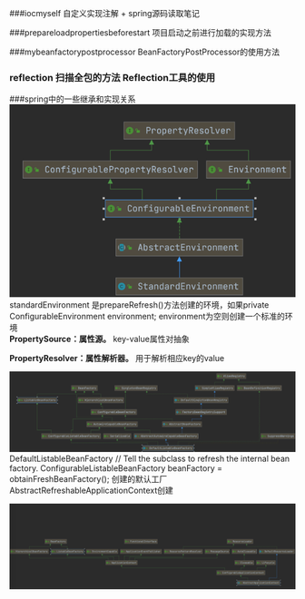 ###iocmyself 自定义实现注解 + spring源码读取笔记

###prepareloadpropertiesbeforestart 项目启动之前进行加载的实现方法

###mybeanfactorypostprocessor BeanFactoryPostProcessor的使用方法

### reflection 扫描全包的方法 Reflection工具的使用

###spring中的一些继承和实现关系
![img.png](img.png)
standardEnvironment 是prepareRefresh()方法创建的环境，如果private ConfigurableEnvironment environment;
environment为空则创建一个标准的环境  
**PropertySource：属性源。**    key-value属性对抽象   


**PropertyResolver：属性解析器。** 用于解析相应key的value

![img_4.png](img_4.png)
DefaultListableBeanFactory
// Tell the subclass to refresh the internal bean factory.
ConfigurableListableBeanFactory beanFactory = obtainFreshBeanFactory();
创建的默认工厂
AbstractRefreshableApplicationContext创建


![img_3.png](img_3.png)